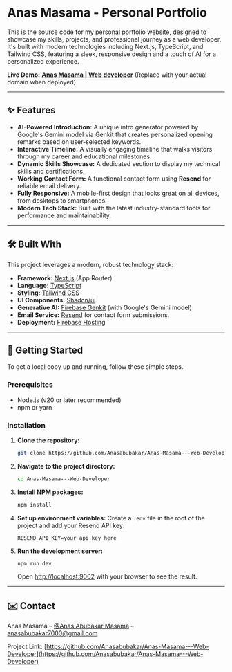 # Anas Masama - Personal Portfolio

This is the source code for my personal portfolio website, designed to showcase my skills, projects, and professional journey as a web developer. It's built with modern technologies including Next.js, TypeScript, and Tailwind CSS, featuring a sleek, responsive design and a touch of AI for a personalized experience.


**Live Demo:** [**Anas Masama | Web developer**](https://anasmasama.vercel.app/) (Replace with your actual domain when deployed)

---

## ✨ Features

*   **AI-Powered Introduction:** A unique intro generator powered by Google's Gemini model via Genkit that creates personalized opening remarks based on user-selected keywords.
*   **Interactive Timeline:** A visually engaging timeline that walks visitors through my career and educational milestones.
*   **Dynamic Skills Showcase:** A dedicated section to display my technical skills and certifications.
*   **Working Contact Form:** A functional contact form using **Resend** for reliable email delivery.
*   **Fully Responsive:** A mobile-first design that looks great on all devices, from desktops to smartphones.
*   **Modern Tech Stack:** Built with the latest industry-standard tools for performance and maintainability.

---

## 🛠️ Built With

This project leverages a modern, robust technology stack:

*   **Framework:** [Next.js](https://nextjs.org/) (App Router)
*   **Language:** [TypeScript](https://www.typescriptlang.org/)
*   **Styling:** [Tailwind CSS](https://tailwindcss.com/)
*   **UI Components:** [Shadcn/ui](https://ui.shadcn.com/)
*   **Generative AI:** [Firebase Genkit](https://firebase.google.com/docs/genkit) (with Google's Gemini model)
*   **Email Service:** [Resend](https://resend.com/) for contact form submissions.
*   **Deployment:** [Firebase Hosting](https://firebase.google.com/docs/hosting)

---

## 🚀 Getting Started

To get a local copy up and running, follow these simple steps.

### Prerequisites

*   Node.js (v20 or later recommended)
*   npm or yarn

### Installation

1.  **Clone the repository:**
    ```sh
    git clone https://github.com/Anasabubakar/Anas-Masama---Web-Developer.git
    ```
2.  **Navigate to the project directory:**
    ```sh
    cd Anas-Masama---Web-Developer
    ```
3.  **Install NPM packages:**
    ```sh
    npm install
    ```
4.  **Set up environment variables:**
    Create a `.env` file in the root of the project and add your Resend API key:
    ```env
    RESEND_API_KEY=your_api_key_here
    ```
5.  **Run the development server:**
    ```sh
    npm run dev
    ```
    Open [http://localhost:9002](http://localhost:9002) with your browser to see the result.

---

## ✉️ Contact

Anas Masama – [@Anas Abubakar Masama](https://www.Linkedin.com/in/Anasmasama) – anasabubakar7000@gmail.com

Project Link: [https://github.com/Anasabubakar/Anas-Masama---Web-Developer](https://github.com/Anasabubakar/Anas-Masama---Web-Developer)
